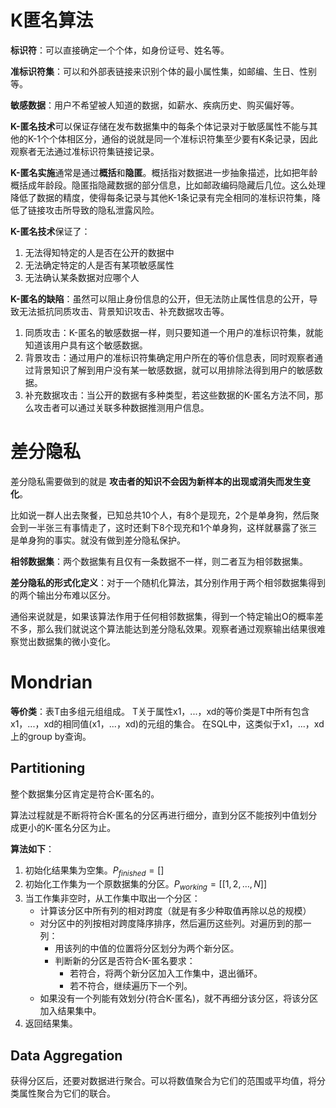 # K匿名算法

**标识符**：可以直接确定一个个体，如身份证号、姓名等。

**准标识符集**：可以和外部表链接来识别个体的最小属性集，如邮编、生日、性别等。

**敏感数据**：用户不希望被人知道的数据，如薪水、疾病历史、购买偏好等。

**K-匿名技术**可以保证存储在发布数据集中的每条个体记录对于敏感属性不能与其他的K-1个个体相区分，通俗的说就是同一个准标识符集至少要有K条记录，因此观察者无法通过准标识符集链接记录。

**K-匿名实施**通常是通过**概括**和**隐匿**。概括指对数据进一步抽象描述，比如把年龄概括成年龄段。隐匿指隐藏数据的部分信息，比如邮政编码隐藏后几位。这么处理降低了数据的精度，使得每条记录与其他K-1条记录有完全相同的准标识符集，降低了链接攻击所导致的隐私泄露风险。

**K-匿名技术**保证了：

1. 无法得知特定的人是否在公开的数据中
2. 无法确定特定的人是否有某项敏感属性
3. 无法确认某条数据对应哪个人

**K-匿名的缺陷**：虽然可以阻止身份信息的公开，但无法防止属性信息的公开，导致无法抵抗同质攻击、背景知识攻击、补充数据攻击等。

1. 同质攻击：K-匿名的敏感数据一样，则只要知道一个用户的准标识符集，就能知道该用户具有这个敏感数据。
2. 背景攻击：通过用户的准标识符集确定用户所在的等价信息表，同时观察者通过背景知识了解到用户没有某一敏感数据，就可以用排除法得到用户的敏感数据。
3. 补充数据攻击：当公开的数据有多种类型，若这些数据的K-匿名方法不同，那么攻击者可以通过关联多种数据推测用户信息。

# 差分隐私

差分隐私需要做到的就是 **攻击者的知识不会因为新样本的出现或消失而发生变化**。

比如说一群人出去聚餐，已知总共10个人，有8个是现充，2个是单身狗，然后聚会到一半张三有事情走了，这时还剩下8个现充和1个单身狗，这样就暴露了张三是单身狗的事实。就没有做到差分隐私保护。

**相邻数据集**：两个数据集有且仅有一条数据不一样，则二者互为相邻数据集。

**差分隐私的形式化定义**：对于一个随机化算法，其分别作用于两个相邻数据集得到的两个输出分布难以区分。

通俗来说就是，如果该算法作用于任何相邻数据集，得到一个特定输出O的概率差不多，那么我们就说这个算法能达到差分隐私效果。观察者通过观察输出结果很难察觉出数据集的微小变化。

# Mondrian

**等价类**：表T由多组元组组成。 T关于属性x1，...，xd的等价类是T中所有包含x1，...，xd的相同值(x1，...，xd)的元组的集合。 在SQL中，这类似于x1，...，xd上的group by查询。

## Partitioning

整个数据集分区肯定是符合K-匿名的。

算法过程就是不断将符合K-匿名的分区再进行细分，直到分区不能按列中值划分成更小的K-匿名分区为止。

**算法如下**：

1. 初始化结果集为空集。$P_{finished}=[]$
2. 初始化工作集为一个原数据集的分区。$P_{working}=[[1,2,…,N]]$
3. 当工作集非空时，从工作集中取出一个分区：
   - 计算该分区中所有列的相对跨度（就是有多少种取值再除以总的规模）
   - 对分区中的列按相对跨度降序排序，然后遍历这些列。对遍历到的那一列：
     - 用该列的中值的位置将分区划分为两个新分区。
     - 判断新的分区是否符合K-匿名要求：
       - 若符合，将两个新分区加入工作集中，退出循环。
       - 若不符合，继续遍历下一个列。
   - 如果没有一个列能有效划分(符合K-匿名)，就不再细分该分区，将该分区加入结果集中。
4. 返回结果集。

## Data Aggregation

获得分区后，还要对数据进行聚合。可以将数值聚合为它们的范围或平均值，将分类属性聚合为它们的联合。